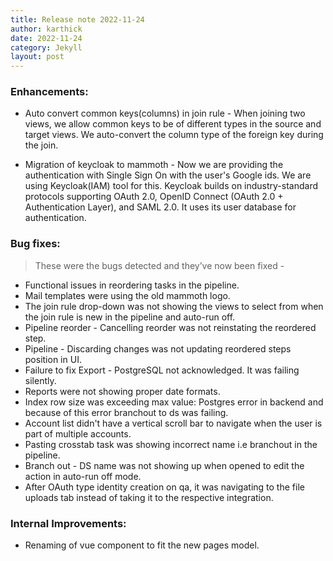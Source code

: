 ```yaml
---
title: Release note 2022-11-24
author: karthick
date: 2022-11-24
category: Jekyll
layout: post
---
```


### **Enhancements:**

* Auto convert common keys(columns) in join rule -
When joining two views, we allow common keys to be of different types in the source and target views. We auto-convert the column type of the foreign key during the join.

* Migration of keycloak to mammoth -
Now we are providing the authentication with Single Sign On with the user's Google ids. We are using Keycloak(IAM) tool for this. Keycloak builds on industry-standard protocols supporting OAuth 2.0, OpenID Connect (OAuth 2.0 + Authentication Layer), and SAML 2.0. It uses its user database for authentication.

### **Bug fixes:**
>These were the bugs detected and they’ve now been fixed -

* Functional issues in reordering tasks in the pipeline.
* Mail templates were using the old mammoth logo.
* The join rule drop-down was not showing the views to select from when the join rule is new in the pipeline and auto-run off.
* Pipeline reorder - Cancelling reorder was not reinstating the reordered step.
* Pipeline - Discarding changes was not updating reordered steps position in UI.
* Failure to fix Export - PostgreSQL not acknowledged. It was failing silently.
* Reports were not showing proper date formats.
* Index row size was exceeding max value: Postgres error in backend and because of this error branchout to ds was failing.
* Account list didn't have a vertical scroll bar to navigate when the user is part of multiple accounts.
* Pasting crosstab task was showing incorrect name i.e branchout in the pipeline.
* Branch out - DS name was not showing up when opened to edit the action in auto-run off mode.
* After OAuth type identity creation on qa, it was navigating to the file uploads tab instead of taking it to the respective integration.


### **Internal Improvements:**

* Renaming of vue component to fit the new pages model.
